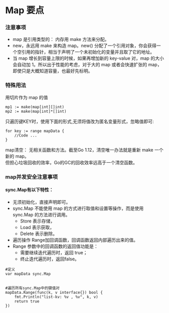# Map 要点

### 注意事项

* map 是引用类型的： 内存用 make 方法来分配。
* new，永远用 make 来构造 map。new() 分配了一个引用对象，你会获得一个空引用的指针，相当于声明了一个未初始化的变量并且取了它的地址。
* 当 map 增长到容量上限的时候，如果再增加新的 key-value 对，map 的大小会自动加 1。所以出于性能的考虑，对于大的 map 或者会快速扩张的 map，即使只是大概知道容量，也最好先标明。

### 特殊用法

用切片作为 map 的值
```
mp1 := make(map[int][]int)
mp2 := make(map[int]*[]int)
```

只遍历键KEY时，使用下面的形式,无须将值改为匿名变量形式，忽略值即可:  
```
for key := range mapData {
    //Code ...
}
```

map清空：
无相关函数和方法。截至Go 1.12，清空唯一办法就是重新 make 一个新的 map。  
但担心垃圾回收的效率，Go的GC的回收效率远高于一个清空函数。

### map并发安全注意事项

#### sync.Map有以下特性：

* 无须初始化，直接声明即可。
* sync.Map 不能使用 map 的方式进行取值和设置等操作，而是使用 sync.Map 的方法进行调用。
    * Store 表示存储，
    * Load 表示获取，
    * Delete 表示删除。
* 遍历操作 Range加回调函数，回调函数返回内部遍历出来的值。
* Range 参数中的回调函数的返回值功能是：
    * 需要继续迭代遍历时，返回 true；
    * 终止迭代遍历时，返回false。

```
#定义
var mapData sync.Map


#遍历所有sync.Map中的键值对
mapData.Range(func(k, v interface{}) bool {
    fmt.Println("list-kv: %v , %v", k, v)
    return true
})

```